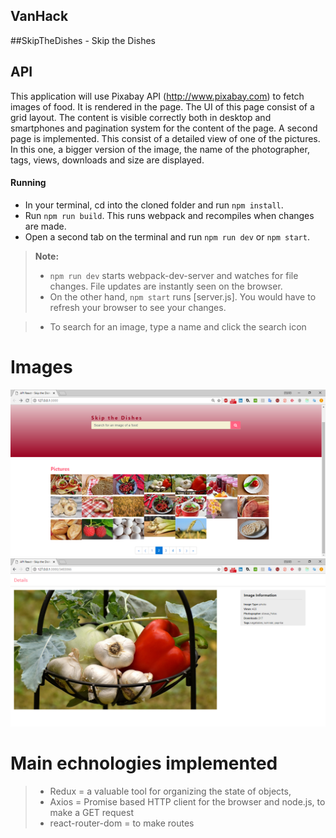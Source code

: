 

## VanHack
##SkipTheDishes - Skip the Dishes

## API
This application will use Pixabay API (http://www.pixabay.com) to fetch images of food.
It is rendered in the page. The UI of this page consist of a grid layout.
The content is visible correctly both in desktop and smartphones and pagination system for the content of the page.
A second page is implemented. This consist of a detailed view of one of the
pictures. In this one, a bigger version of the image, the name of the photographer, tags,
views, downloads and size are displayed. 

#### Running
- In your terminal, cd into the cloned folder and run `npm install`.
- Run `npm run build`. This runs webpack and recompiles when changes are made.
- Open a second tab on the terminal and run `npm run dev` or `npm start`.

> **Note:** 
> - `npm run dev` starts webpack-dev-server and watches for file changes. File updates are  instantly seen on the browser.
> - On the other hand, `npm start` runs [server.js]. You would have to refresh your browser to see your changes.

> - To search for an image, type a name and click the search icon


# Images
![](images/Screen-1-API.png)
![](images/Screen-2-Image-Details-API.png)

# Main echnologies implemented
> - Redux = a valuable tool for organizing the state of objects,
> - Axios = Promise based HTTP client for the browser and node.js, to make a GET request
> - react-router-dom =  to make routes
